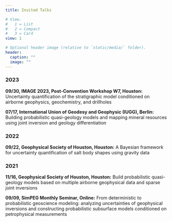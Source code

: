 ```yaml
---
title: Invited Talks

# View.
#   1 = List
#   2 = Compact
#   3 = Card
view: 1

# Optional header image (relative to `static/media/` folder).
header:
  caption: ""
  image: ""
---
```


### 2023
**09/30, IMAGE 2023, Post-Convention Workshop W7, Houston:**
Uncertainty quantification of the stratigraphic model conditioned on airborne geophysics, geochemistry, and drillholes

**07/17, International Union of Geodesy and Geophysic (IUGG), Berlin:**
Building probabilistic quasi-geology models and mapping mineral resources using joint inversion and geology differentiation


### 2022
**09/22, Geophysical Society of Houston, Houston:**
A Bayesian framework for uncertainty quantification of salt body shapes using gravity data

### 2021
**11/16, Geophysical Society of Houston, Houston:**
Build probabilistic quasi-geology models based on multiple airborne geophysical data and sparse joint inversions

**09/09, SimPEG Monthly Seminar, Online:**
From deterministic to probabilistic geoscience modeling: analyzing uncertainties of geophysical inversions and constructing probabilistic subsurface models conditioned on petrophysical measurements
